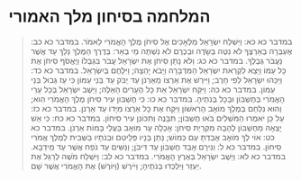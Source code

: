 # המלחמה בסיחון מלך האמורי

> במדבר כא כא: וַיִּשְׁלַח יִשְׂרָאֵל מַלְאָכִים אֶל סִיחֹן מֶלֶךְ הָאֱמֹרִי לֵאמֹר.
> במדבר כא כב: אֶעְבְּרָה בְאַרְצֶךָ לֹא נִטֶּה בְּשָׂדֶה וּבְכֶרֶם לֹא נִשְׁתֶּה מֵי בְאֵר:  בְּדֶרֶךְ הַמֶּלֶךְ נֵלֵךְ עַד אֲשֶׁר נַעֲבֹר גְּבֻלֶךָ.
> במדבר כא כג: וְלֹא נָתַן סִיחֹן אֶת יִשְׂרָאֵל עֲבֹר בִּגְבֻלוֹ וַיֶּאֱסֹף סִיחֹן אֶת כָּל עַמּוֹ וַיֵּצֵא לִקְרַאת יִשְׂרָאֵל הַמִּדְבָּרָה וַיָּבֹא יָהְצָה; וַיִּלָּחֶם בְּיִשְׂרָאֵל.
> במדבר כא כד: וַיַּכֵּהוּ יִשְׂרָאֵל לְפִי חָרֶב; וַיִּירַשׁ אֶת אַרְצוֹ מֵאַרְנֹן עַד יַבֹּק עַד בְּנֵי עַמּוֹן כִּי עַז גְּבוּל בְּנֵי עַמּוֹן.
> במדבר כא כה: וַיִּקַּח יִשְׂרָאֵל אֵת כָּל הֶעָרִים הָאֵלֶּה; וַיֵּשֶׁב יִשְׂרָאֵל בְּכָל עָרֵי הָאֱמֹרִי בְּחֶשְׁבּוֹן וּבְכָל בְּנֹתֶיהָ.
> במדבר כא כו: כִּי חֶשְׁבּוֹן עִיר סִיחֹן מֶלֶךְ הָאֱמֹרִי הִוא; וְהוּא נִלְחַם בְּמֶלֶךְ מוֹאָב הָרִאשׁוֹן וַיִּקַּח אֶת כָּל אַרְצוֹ מִיָּדוֹ עַד אַרְנֹן.
> במדבר כא כז: עַל כֵּן יֹאמְרוּ הַמֹּשְׁלִים בֹּאוּ חֶשְׁבּוֹן; תִּבָּנֶה וְתִכּוֹנֵן עִיר סִיחוֹן.
> במדבר כא כח: כִּי אֵשׁ יָצְאָה מֵחֶשְׁבּוֹן לֶהָבָה מִקִּרְיַת סִיחֹן:  אָכְלָה עָר מוֹאָב בַּעֲלֵי בָּמוֹת אַרְנֹן.
> במדבר כא כט: אוֹי לְךָ מוֹאָב אָבַדְתָּ עַם כְּמוֹשׁ; נָתַן בָּנָיו פְּלֵיטִם וּבְנֹתָיו בַּשְּׁבִית לְמֶלֶךְ אֱמֹרִי סִיחוֹן.
> במדבר כא ל: וַנִּירָם אָבַד חֶשְׁבּוֹן עַד דִּיבֹן; וַנַּשִּׁים עַד נֹפַח אֲשֶׁר עַד מֵידְבָא.
> במדבר כא לא: וַיֵּשֶׁב יִשְׂרָאֵל בְּאֶרֶץ הָאֱמֹרִי.
> במדבר כא לב: וַיִּשְׁלַח מֹשֶׁה לְרַגֵּל אֶת יַעְזֵר וַיִּלְכְּדוּ בְּנֹתֶיהָ; וַיֹּירֶשׁ (וַיּוֹרֶשׁ) אֶת הָאֱמֹרִי אֲשֶׁר שָׁם. 
 

